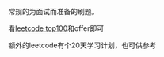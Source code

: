   常规的为面试而准备的刷题。

  看[leetcode top100](https://leetcode-cn.com/problem-list/2cktkvj/)和offer即可
    
  额外的leetcode有个20天学习计划，也可供参考